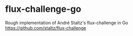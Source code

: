 # flux-challenge-go
Rough implementation of André Staltz's flux-challenge in Go
https://github.com/staltz/flux-challenge
